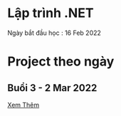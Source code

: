 # Lập trình .NET
Ngày bắt đầu học : 16 Feb 2022

# Project theo ngày

## Buổi 3 - 2 Mar 2022
[Xem Thêm](https://github.com/TaQuangKhoi/Lap-trinh-dot-NET/tree/main/Buoi%203%20-%202%20Mar%202022#readme)